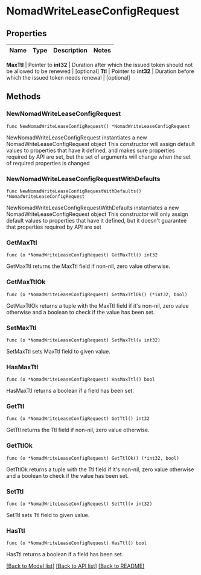 # NomadWriteLeaseConfigRequest


## Properties

Name | Type | Description | Notes
------------ | ------------- | ------------- | -------------


**MaxTtl** | Pointer to **int32** | Duration after which the issued token should not be allowed to be renewed | [optional] 
**Ttl** | Pointer to **int32** | Duration before which the issued token needs renewal | [optional] 



## Methods


### NewNomadWriteLeaseConfigRequest

`func NewNomadWriteLeaseConfigRequest() *NomadWriteLeaseConfigRequest`

NewNomadWriteLeaseConfigRequest instantiates a new NomadWriteLeaseConfigRequest object
This constructor will assign default values to properties that have it defined,
and makes sure properties required by API are set, but the set of arguments
will change when the set of required properties is changed

### NewNomadWriteLeaseConfigRequestWithDefaults

`func NewNomadWriteLeaseConfigRequestWithDefaults() *NomadWriteLeaseConfigRequest`

NewNomadWriteLeaseConfigRequestWithDefaults instantiates a new NomadWriteLeaseConfigRequest object
This constructor will only assign default values to properties that have it defined,
but it doesn't guarantee that properties required by API are set


### GetMaxTtl

`func (o *NomadWriteLeaseConfigRequest) GetMaxTtl() int32`

GetMaxTtl returns the MaxTtl field if non-nil, zero value otherwise.

### GetMaxTtlOk

`func (o *NomadWriteLeaseConfigRequest) GetMaxTtlOk() (*int32, bool)`

GetMaxTtlOk returns a tuple with the MaxTtl field if it's non-nil, zero value otherwise
and a boolean to check if the value has been set.

### SetMaxTtl

`func (o *NomadWriteLeaseConfigRequest) SetMaxTtl(v int32)`

SetMaxTtl sets MaxTtl field to given value.


### HasMaxTtl

`func (o *NomadWriteLeaseConfigRequest) HasMaxTtl() bool`

HasMaxTtl returns a boolean if a field has been set.




### GetTtl

`func (o *NomadWriteLeaseConfigRequest) GetTtl() int32`

GetTtl returns the Ttl field if non-nil, zero value otherwise.

### GetTtlOk

`func (o *NomadWriteLeaseConfigRequest) GetTtlOk() (*int32, bool)`

GetTtlOk returns a tuple with the Ttl field if it's non-nil, zero value otherwise
and a boolean to check if the value has been set.

### SetTtl

`func (o *NomadWriteLeaseConfigRequest) SetTtl(v int32)`

SetTtl sets Ttl field to given value.


### HasTtl

`func (o *NomadWriteLeaseConfigRequest) HasTtl() bool`

HasTtl returns a boolean if a field has been set.









[[Back to Model list]](../README.md#documentation-for-models) [[Back to API list]](../README.md#documentation-for-api-endpoints) [[Back to README]](../README.md)


